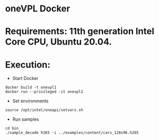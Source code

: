 # oneVPL Docker

# Requirements: 11th generation Intel Core CPU, Ubuntu 20.04.

# Execution:
* Start Docker
```
docker build -t onevpl1
docker run --privileged -it onevpl1
```
* Set environments
```
source /opt/intel/oneapi/setvars.sh
```
* Run samples
```
cd bin
./sample_decode h265 -i ../examples/content/cars_128x96.h265
```